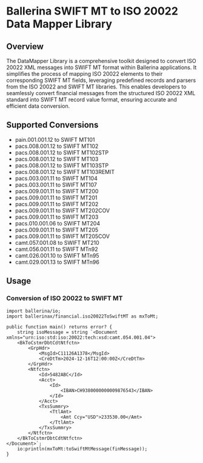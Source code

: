 # Ballerina SWIFT MT to ISO 20022 Data Mapper Library

## Overview

The DataMapper Library is a comprehensive toolkit designed to convert ISO 20022 XML messages into SWIFT MT format within Ballerina applications. It simplifies the process of mapping ISO 20022 elements to their corresponding SWIFT MT fields, leveraging predefined records and parsers from the ISO 20022 and SWIFT MT libraries. This enables developers to seamlessly convert financial messages from the structured ISO 20022 XML standard into SWIFT MT record value format, ensuring accurate and efficient data conversion.

## Supported Conversions

- pain.001.001.12 to SWIFT MT101
- pacs.008.001.12 to SWIFT MT102
- pacs.008.001.12 to SWIFT MT102STP
- pacs.008.001.12 to SWIFT MT103
- pacs.008.001.12 to SWIFT MT103STP
- pacs.008.001.12 to SWIFT MT103REMIT
- pacs.003.001.11 to SWIFT MT104
- pacs.003.001.11 to SWIFT MT107
- pacs.009.001.11 to SWIFT MT200
- pacs.009.001.11 to SWIFT MT201
- pacs.009.001.11 to SWIFT MT202
- pacs.009.001.11 to SWIFT MT202COV
- pacs.009.001.11 to SWIFT MT203
- pacs.010.001.06 to SWIFT MT204
- pacs.009.001.11 to SWIFT MT205
- pacs.009.001.11 to SWIFT MT205COV
- camt.057.001.08 to SWIFT MT210
- camt.056.001.11 to SWIFT MTn92
- camt.026.001.10 to SWIFT MTn95
- camt.029.001.13 to SWIFT MTn96

## Usage

### Conversion of ISO 20022 to SWIFT MT

```ballerina
import ballerina/io;
import ballerinax/financial.iso20022ToSwiftMT as mxToMt;

public function main() returns error? {
    string isoMessage = string `<Document xmlns="urn:iso:std:iso:20022:tech:xsd:camt.054.001.04">
    <BkToCstmrDbtCdtNtfctn>
        <GrpHdr>
            <MsgId>C11126A1378</MsgId>
            <CreDtTm>2024-12-16T12:00:00Z</CreDtTm>
        </GrpHdr>
        <Ntfctn>
            <Id>5482ABC</Id>
            <Acct>
                <Id>
                    <IBAN>CH9380000000009876543</IBAN>
                </Id>
            </Acct>
            <TxsSummry>
                <TtlAmt>
                    <Amt Ccy="USD">233530.00</Amt>
                </TtlAmt>
            </TxsSummry>
        </Ntfctn>
    </BkToCstmrDbtCdtNtfctn>
</Document>`;
    io:println(mxToMt:toSwiftMtMessage(finMessage));
}
```
